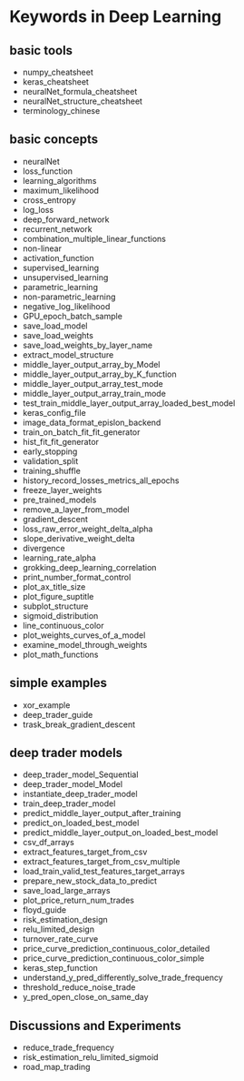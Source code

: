 # Keywords in Deep Learning

## basic tools
- numpy_cheatsheet
- keras_cheatsheet
- neuralNet_formula_cheatsheet
- neuralNet_structure_cheatsheet
- terminology_chinese

## basic concepts
- neuralNet
- loss_function
- learning_algorithms
- maximum_likelihood
- cross_entropy
- log_loss
- deep_forward_network
- recurrent_network
- combination_multiple_linear_functions
- non-linear
- activation_function
- supervised_learning
- unsupervised_learning
- parametric_learning
- non-parametric_learning
- negative_log_likelihood
- GPU_epoch_batch_sample
- save_load_model
- save_load_weights
- save_load_weights_by_layer_name
- extract_model_structure
- middle_layer_output_array_by_Model
- middle_layer_output_array_by_K_function
- middle_layer_output_array_test_mode
- middle_layer_output_array_train_mode
- test_train_middle_layer_output_array_loaded_best_model
- keras_config_file
- image_data_format_epislon_backend
- train_on_batch_fit_fit_generator
- hist_fit_fit_generator
- early_stopping
- validation_split
- training_shuffle
- history_record_losses_metrics_all_epochs
- freeze_layer_weights
- pre_trained_models
- remove_a_layer_from_model
- gradient_descent
- loss_raw_error_weight_delta_alpha
- slope_derivative_weight_delta
- divergence
- learning_rate_alpha
- grokking_deep_learning_correlation
- print_number_format_control
- plot_ax_title_size
- plot_figure_suptitle
- subplot_structure
- sigmoid_distribution
- line_continuous_color
- plot_weights_curves_of_a_model
- examine_model_through_weights
- plot_math_functions



## simple examples
- xor_example
- deep_trader_guide
- trask_break_gradient_descent

## deep trader models
- deep_trader_model_Sequential
- deep_trader_model_Model
- instantiate_deep_trader_model
- train_deep_trader_model
- predict_middle_layer_output_after_training
- predict_on_loaded_best_model
- predict_middle_layer_output_on_loaded_best_model
- csv_df_arrays
- extract_features_target_from_csv
- extract_features_target_from_csv_multiple
- load_train_valid_test_features_target_arrays
- prepare_new_stock_data_to_predict
- save_load_large_arrays
- plot_price_return_num_trades
- floyd_guide
- risk_estimation_design
- relu_limited_design
- turnover_rate_curve
- price_curve_prediction_continuous_color_detailed
- price_curve_prediction_continuous_color_simple
- keras_step_function
- understand_y_pred_differently_solve_trade_frequency
- threshold_reduce_noise_trade
- y_pred_open_close_on_same_day

## Discussions and Experiments
- reduce_trade_frequency
- risk_estimation_relu_limited_sigmoid
- road_map_trading
